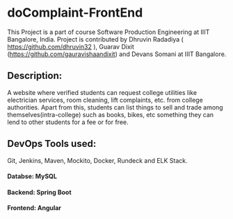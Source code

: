 # doComplaint-FrontEnd

This Project is a part of course Software Production Engineering at IIIT Bangalore, India. Project is contributed by Dhruvin Radadiya ( https://github.com/dhruvin32 ), Guarav Dixit (https://github.com/gauravishaandixit) and Devans Somani at IIIT Bangalore.

## Description:
A website where verified students can request college utilities like electrician services, room cleaning, lift complaints, etc. from college authorities. Apart from this, students can list things to sell and trade among themselves(intra-college) such as books, bikes, etc something they can lend to other students for a fee or for free.

## DevOps Tools used:
Git, Jenkins, Maven, Mockito, Docker, Rundeck and ELK Stack.

#### Databse: MySQL
#### Backend: Spring Boot
#### Frontend: Angular

